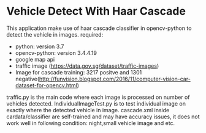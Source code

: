 # Vehicle Detect With Haar Cascade
This application make use of haar cascade classifier in opencv-python to detect the vehicle in images. 
required:
  - python: version 3.7
  - opencv-python: version 3.4.4.19
  - google map api
  - traffic image (https://data.gov.sg/dataset/traffic-images)
  - Image for cascade training:
    3217 positve and 1301 negative(http://funvision.blogspot.com/2016/11/computer-vision-car-dataset-for-opencv.html)

traffic.py is the main code where each image is processed on number of vehicles detected.
IndividualImageTest.py is to test individual image on exactly where the detected vehicle in image.
cascade.xml inside cardata/classifier are self-trained and may have accuracy issues, it does not work well in following condition: night,small vehicle image and etc.
